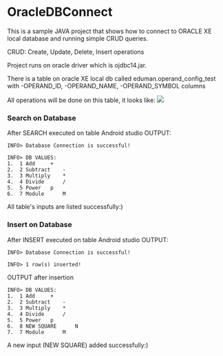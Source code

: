 # OracleDBConnect
This is a sample JAVA project that shows how to connect to ORACLE XE local database and running simple CRUD queries.

CRUD: Create, Update, Delete, Insert operations

Project runs on oracle driver which is ojdbc14.jar.

There is a table on oracle XE local db called eduman.operand_config_test with
-OPERAND_ID,
-OPERAND_NAME,
-OPERAND_SYMBOL columns

All operations will be done on this table, it looks like:
![](https://user-images.githubusercontent.com/11629459/31339838-de81dffe-ad0c-11e7-9362-af595379a4d8.png)

### Search on Database

After SEARCH executed on table Android studio OUTPUT:
```
INFO> Database Connection is successful!

INFO> DB VALUES:
1.  1 Add	  +
2.  2 Subtract	  -
3.  3 Multiply	  *
4.  4 Divide	  /
5.  5 Power	  p
6.  7 Module	  M
```
All table's inputs are listed successfully:)

### Insert on Database

After INSERT executed on table Android studio OUTPUT:
```
INFO> Database Connection is successful!

INFO> 1 row(s) inserted!

```
OUTPUT after insertion
```
INFO> DB VALUES:
1.  1 Add	  +
2.  2 Subtract	  -
3.  3 Multiply	  *
4.  4 Divide	  /
5.  5 Power	  p
6.  8 NEW SQUARE	  N
7.  7 Module	  M
```
A new input (NEW SQUARE) added successfully:)

